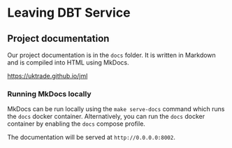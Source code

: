 # Leaving DBT Service

## Project documentation

Our project documentation is in the `docs` folder. It is written in Markdown and is compiled into HTML using MkDocs.

https://uktrade.github.io/jml

### Running MkDocs locally

MkDocs can be run locally using the `make serve-docs` command which runs the `docs`
docker container. Alternatively, you can run the `docs` docker container by enabling the
`docs` compose profile.

The documentation will be served at `http://0.0.0.0:8002`.
